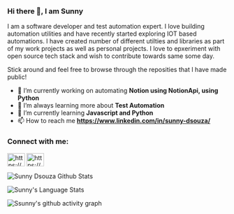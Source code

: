 ### Hi there 👋, I am Sunny

I am a software developer and test automation expert. I love building automation utilities and have recently started exploring IOT based automations. I have created number of different utilties and libraries as part of my work projects as well as personal projects. I love to epxeriment with open source tech stack and wish to contribute towards same some day.

Stick around and feel free to browse through the reposities that I have made public!
- 🔭 I’m currently working on automating **Notion using NotionApi, using Python**
- 🌱 I’m always learning more about **Test Automation**
- 🌱 I’m currently learning **Javascript and Python**
- 📫 How to reach me **https://www.linkedin.com/in/sunny-dsouza/**

<h3 align="left">Connect with me:</h3>
<p align="left">
<a href="https://www.linkedin.com/in/sunny-dsouza/" target="blank"><img align="center" src="https://cdn.jsdelivr.net/npm/simple-icons@3.0.1/icons/linkedin.svg" alt="https://www.linkedin.com/in/khushi-sharma-2201/" height="30" width="40" /></a>
<a href="https://instagram.com/https://www.instagram.com/sunny.dsouza88/" target="blank"><img align="center" src="https://cdn.jsdelivr.net/npm/simple-icons@3.0.1/icons/instagram.svg" alt="https://www.instagram.com/sunny.dsouza88/" height="30" width="40" /></a>
</p>

![Sunny Dsouza Github Stats](https://github-readme-stats.vercel.app/api?username=sunnydsouza&show_icons=true&include_all_commits=true&theme=radical)

![Sunny's Language Stats](https://github-readme-stats.vercel.app/api/top-langs/?username=sunnydsouza&layout=compact&theme=radical)

![Ssunny's github activity graph](https://activity-graph.herokuapp.com/graph?username=sunnydsouza&theme=dracula)
<!--
**sunnydsouza/sunnydsouza** is a ✨ _special_ ✨ repository because its `README.md` (this file) appears on your GitHub profile.

Here are some ideas to get you started:

- 🔭 I’m currently working on ...
- 🌱 I’m currently learning ...
- 👯 I’m looking to collaborate on ...
- 🤔 I’m looking for help with ...
- 💬 Ask me about ...
- 📫 How to reach me: ...
- 😄 Pronouns: ...
- ⚡ Fun fact: ...
-->
